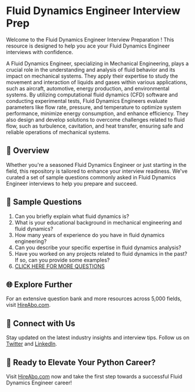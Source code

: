 # Fluid Dynamics Engineer Interview Prep

Welcome to the Fluid Dynamics Engineer Interview Preparation ! This resource is designed to help you ace your Fluid Dynamics Engineer interviews with confidence.

A Fluid Dynamics Engineer, specializing in Mechanical Engineering, plays a crucial role in the understanding and analysis of fluid behavior and its impact on mechanical systems. They apply their expertise to study the movement and interaction of liquids and gases within various applications, such as aircraft, automotive, energy production, and environmental systems. By utilizing computational fluid dynamics (CFD) software and conducting experimental tests, Fluid Dynamics Engineers evaluate parameters like flow rate, pressure, and temperature to optimize system performance, minimize energy consumption, and enhance efficiency. They also design and develop solutions to overcome challenges related to fluid flow, such as turbulence, cavitation, and heat transfer, ensuring safe and reliable operations of mechanical systems.

## 🚀 Overview

Whether you're a seasoned Fluid Dynamics Engineer or just starting in the field, this repository is tailored to enhance your interview readiness. We've curated a set of sample questions commonly asked in Fluid Dynamics Engineer interviews to help you prepare and succeed.

## 📝 Sample Questions

1. Can you briefly explain what fluid dynamics is?
2. What is your educational background in mechanical engineering and fluid dynamics?
3. How many years of experience do you have in fluid dynamics engineering?
4. Can you describe your specific expertise in fluid dynamics analysis?
5. Have you worked on any projects related to fluid dynamics in the past? If so, can you provide some examples?
6. [CLICK HERE FOR MORE QUESTIONS](https://hireabo.com/job/3_1_30/Fluid%20Dynamics%20Engineer)

## 🌐 Explore Further

For an extensive question bank and more resources across 5,000 fields, visit [HireAbo.com](https://www.hireabo.com).

## 📱 Connect with Us

Stay updated on the latest industry insights and interview tips. Follow us on [Twitter](https://twitter.com/hireabo) and [LinkedIn](https://www.linkedin.com/in/hire-abo-3609972a8/).

## 🚀 Ready to Elevate Your Python Career?

Visit [HireAbo.com](https://www.hireabo.com) now and take the first step towards a successful Fluid Dynamics Engineer career!